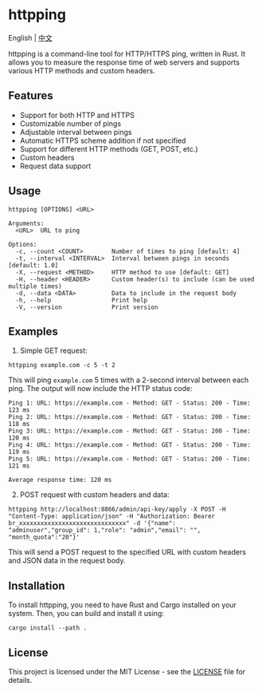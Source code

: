 # httpping

English | [中文](README.zh.md)

httpping is a command-line tool for HTTP/HTTPS ping, written in Rust. It allows you to measure the response time of web servers and supports various HTTP methods and custom headers.

## Features

- Support for both HTTP and HTTPS
- Customizable number of pings
- Adjustable interval between pings
- Automatic HTTPS scheme addition if not specified
- Support for different HTTP methods (GET, POST, etc.)
- Custom headers
- Request data support

## Usage

```
httpping [OPTIONS] <URL>

Arguments:
  <URL>  URL to ping

Options:
  -c, --count <COUNT>        Number of times to ping [default: 4]
  -t, --interval <INTERVAL>  Interval between pings in seconds [default: 1.0]
  -X, --request <METHOD>     HTTP method to use [default: GET]
  -H, --header <HEADER>      Custom header(s) to include (can be used multiple times)
  -d, --data <DATA>          Data to include in the request body
  -h, --help                 Print help
  -V, --version              Print version
```

## Examples

1. Simple GET request:
```
httpping example.com -c 5 -t 2
```
This will ping `example.com` 5 times with a 2-second interval between each ping. The output will now include the HTTP status code:

```
Ping 1: URL: https://example.com - Method: GET - Status: 200 - Time: 123 ms
Ping 2: URL: https://example.com - Method: GET - Status: 200 - Time: 118 ms
Ping 3: URL: https://example.com - Method: GET - Status: 200 - Time: 120 ms
Ping 4: URL: https://example.com - Method: GET - Status: 200 - Time: 119 ms
Ping 5: URL: https://example.com - Method: GET - Status: 200 - Time: 121 ms

Average response time: 120 ms
```

2. POST request with custom headers and data:
```
httpping http://localhost:8866/admin/api-key/apply -X POST -H "Content-Type: application/json" -H "Authorization: Bearer br_xxxxxxxxxxxxxxxxxxxxxxxxxxxxxx" -d '{"name": "adminuser","group_id": 1,"role": "admin","email": "", "month_quota":"20"}'
```
This will send a POST request to the specified URL with custom headers and JSON data in the request body.

## Installation

To install httpping, you need to have Rust and Cargo installed on your system. Then, you can build and install it using:

```
cargo install --path .
```

## License

This project is licensed under the MIT License - see the [LICENSE](LICENSE) file for details.
